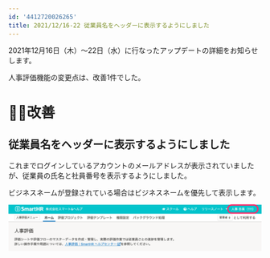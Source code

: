 ```yaml
---
id: '4412720026265'
title: 2021/12/16-22 従業員名をヘッダーに表示するようにしました
---
```

2021年12月16日（木）〜22日（水）に行なったアップデートの詳細をお知らせします。

人事評価機能の変更点は、改善1件でした。

# 🚸💬改善

## 従業員名をヘッダーに表示するようにしました

これまでログインしているアカウントのメールアドレスが表示されていましたが、従業員の氏名と社員番号を表示するようにしました。

ビジネスネームが登録されている場合はビジネスネームを優先して表示します。

![__________2021_12_22_17_10.png](./__________2021_12_22_17_10.png)
